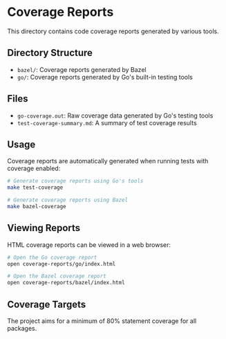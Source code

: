 # Coverage Reports

This directory contains code coverage reports generated by various tools.

## Directory Structure

- `bazel/`: Coverage reports generated by Bazel
- `go/`: Coverage reports generated by Go's built-in testing tools

## Files

- `go-coverage.out`: Raw coverage data generated by Go's testing tools
- `test-coverage-summary.md`: A summary of test coverage results

## Usage

Coverage reports are automatically generated when running tests with coverage enabled:

```bash
# Generate coverage reports using Go's tools
make test-coverage

# Generate coverage reports using Bazel
make bazel-coverage
```

## Viewing Reports

HTML coverage reports can be viewed in a web browser:

```bash
# Open the Go coverage report
open coverage-reports/go/index.html

# Open the Bazel coverage report
open coverage-reports/bazel/index.html
```

## Coverage Targets

The project aims for a minimum of 80% statement coverage for all packages.